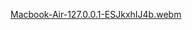 [Macbook-Air-127.0.0.1-ESJkxhIJ4b.webm](https://github.com/user-attachments/assets/5d0e198e-7e58-4c91-9bc6-afb9b802015d)
